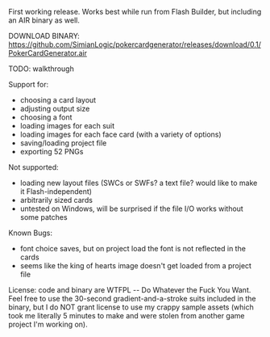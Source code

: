 First working release. Works best while run from Flash Builder, but including an AIR binary as well. 

DOWNLOAD BINARY: https://github.com/SimianLogic/pokercardgenerator/releases/download/0.1/PokerCardGenerator.air

TODO: walkthrough

Support for:
* choosing a card layout
* adjusting output size
* choosing a font
* loading images for each suit
* loading images for each face card (with a variety of options)
* saving/loading project file
* exporting 52 PNGs

Not supported:
* loading new layout files (SWCs or SWFs? a text file? would like to make it Flash-independent)
* arbitrarily sized cards
* untested on Windows, will be surprised if the file I/O works without some patches

Known Bugs:
* font choice saves, but on project load the font is not reflected in the cards
* seems like the king of hearts image doesn't get loaded from a project file


License: code and binary are WTFPL -- Do Whatever the Fuck You Want. Feel free to use the 30-second gradient-and-a-stroke suits included in the binary, but I do NOT grant license to use my crappy sample assets (which took me literally 5 minutes to make and were stolen from another game project I'm working on). 